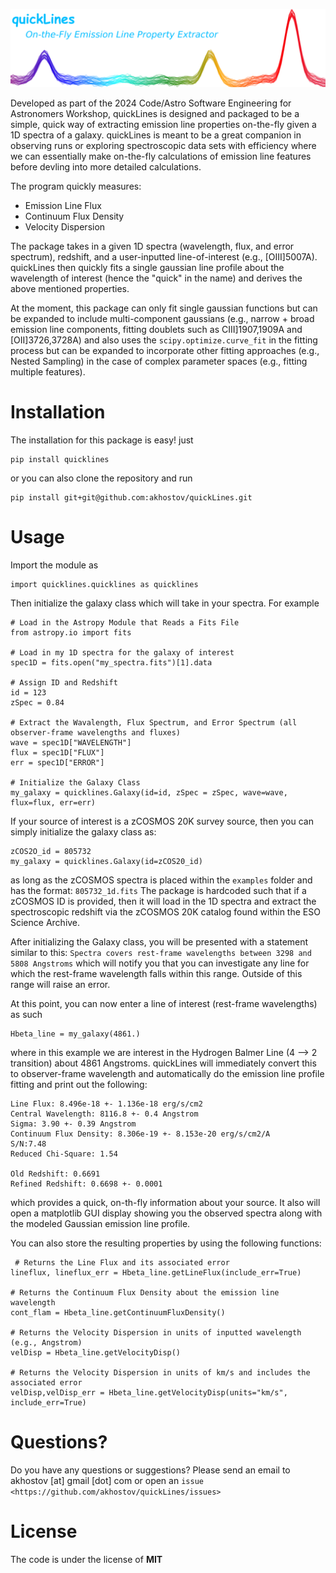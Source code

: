 ![alt text](logo/quicklines_logo.png)

Developed as part of the 2024 Code/Astro Software Engineering for Astronomers Workshop, quickLines is designed and packaged to be a simple, quick way of extracting emission line properties on-the-fly given a 1D spectra of a galaxy. quickLines is meant to be a great companion in observing runs or exploring spectroscopic data sets with efficiency where we can essentially make on-the-fly calculations of emission line features before devling into more detailed calculations.

The program quickly measures:
  - Emission Line Flux
  - Continuum Flux Density
  - Velocity Dispersion

The package takes in a given 1D spectra (wavelength, flux, and error spectrum), redshift, and a user-inputted line-of-interest (e.g., [OIII]5007A). quickLines then quickly fits a single gaussian line profile about the wavelength of interest (hence the "quick" in the name) and derives the above mentioned properties.

At the moment, this package can only fit single gaussian functions but can be expanded to include multi-component gaussians (e.g., narrow + broad emission line components, fitting doublets such as CIII]1907,1909A and [OII]3726,3728A) and also uses the ```scipy.optimize.curve_fit``` in the fitting process but can be expanded to incorporate other fitting approaches (e.g., Nested Sampling) in the case of complex parameter spaces (e.g., fitting multiple features).

# Installation
The installation for this package is easy! just
```
pip install quicklines
```
or you can also clone the repository and run
```
pip install git+git@github.com:akhostov/quickLines.git
```

# Usage
Import the module as 
```
import quicklines.quicklines as quicklines
```

Then initialize the galaxy class which will take in your spectra. For example
```
# Load in the Astropy Module that Reads a Fits File
from astropy.io import fits

# Load in my 1D spectra for the galaxy of interest
spec1D = fits.open("my_spectra.fits")[1].data

# Assign ID and Redshift
id = 123
zSpec = 0.84

# Extract the Wavalength, Flux Spectrum, and Error Spectrum (all observer-frame wavelengths and fluxes)
wave = spec1D["WAVELENGTH"]
flux = spec1D["FLUX"]
err = spec1D["ERROR"]

# Initialize the Galaxy Class
my_galaxy = quicklines.Galaxy(id=id, zSpec = zSpec, wave=wave, flux=flux, err=err)
```

If your source of interest is a zCOSMOS 20K survey source, then you can simply initialize the galaxy class as:
```
zCOS2O_id = 805732
my_galaxy = quicklines.Galaxy(id=zCOS20_id)
```
as long as the zCOSMOS spectra is placed within the ```examples``` folder and has the format: ```805732_1d.fits``` The package is hardcoded such that if a zCOSMOS ID is provided, then it will load in the 1D spectra and extract the spectroscopic redshift via the zCOSMOS 20K catalog found within the ESO Science Archive.

After initializing the Galaxy class, you will be presented with a statement similar to this:
```Spectra covers rest-frame wavelengths between 3298 and 5808 Angstroms```
which will notify you that you can investigate any line for which the rest-frame wavelength falls within this range. Outside of this range will raise an error.

At this point, you can now enter a line of interest (rest-frame wavelengths) as such
```
Hbeta_line = my_galaxy(4861.)
```
where in this example we are interest in the Hydrogen Balmer Line (4 --> 2 transition) about 4861 Angstroms. quickLines will immediately convert this to observer-frame wavelength and automatically do the emission line profile fitting and print out the following:
```
Line Flux: 8.496e-18 +- 1.136e-18 erg/s/cm2
Central Wavelength: 8116.8 +- 0.4 Angstrom
Sigma: 3.90 +- 0.39 Angstrom
Continuum Flux Density: 8.306e-19 +- 8.153e-20 erg/s/cm2/A
S/N:7.48
Reduced Chi-Square: 1.54

Old Redshift: 0.6691
Refined Redshift: 0.6698 +- 0.0001
```
which provides a quick, on-th-fly information about your source. It also will open a matplotlib GUI display showing you the observed spectra along with the modeled Gaussian emission line profile.

You can also store the resulting properties by using the following functions:
```
 # Returns the Line Flux and its associated error
lineflux, lineflux_err = Hbeta_line.getLineFlux(include_err=True)

# Returns the Continuum Flux Density about the emission line wavelength
cont_flam = Hbeta_line.getContinuumFluxDensity()

# Returns the Velocity Dispersion in units of inputted wavelength (e.g., Angstrom)
velDisp = Hbeta_line.getVelocityDisp()

# Returns the Velocity Dispersion in units of km/s and includes the associated error
velDisp,velDisp_err = Hbeta_line.getVelocityDisp(units="km/s", include_err=True)
```

# Questions?
Do you have any questions or suggestions? Please send an email to
akhostov [at] gmail [dot] com or open an
`issue <https://github.com/akhostov/quickLines/issues>`

# License
The code is under the license of **MIT**
